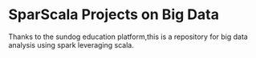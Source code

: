 # SparScala Projects on Big Data

Thanks to the sundog education platform,this is a repository for big data analysis using spark leveraging scala.
